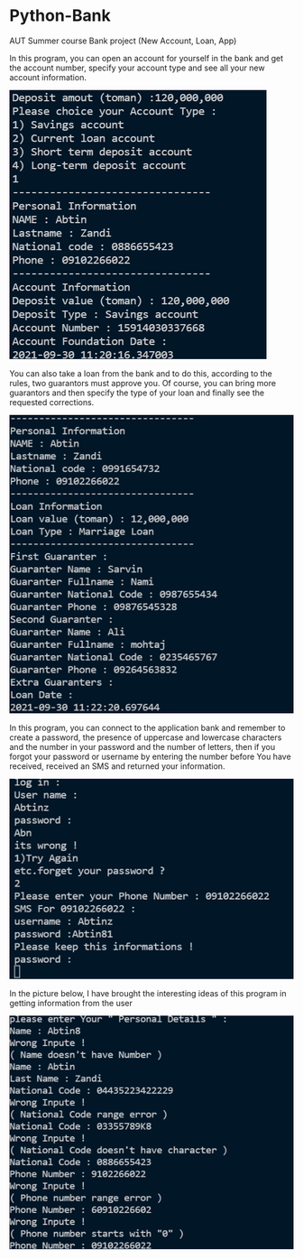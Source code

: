 # Python-Bank
AUT Summer course Bank project (New Account, Loan, App)

In this program, you can open an account for yourself in the bank and get the account number, 
specify your account type and see all your new account information.

![](https://github.com/Abtinz/Python-Bank/blob/master/images/new%20Account.jpg)

You can also take a loan from the bank and to do this, according to the rules, two guarantors must approve you. Of course, 
you can bring more guarantors and then specify the type of your loan and finally see the requested corrections.

![](https://github.com/Abtinz/Python-Bank/blob/master/images/loan.jpg)

In this program, you can connect to the application bank and remember to create a password, the presence of uppercase and lowercase characters and the number in your password and the number of letters,
then if you forgot your password or username by entering the number before You have received, received an SMS and returned your information.


![](https://github.com/Abtinz/Python-Bank/blob/master/images/log%20in.jpg)

In the picture below, I have brought the interesting ideas of this program in getting information from the user

![](https://github.com/Abtinz/Python-Bank/blob/master/images/Check%20details.jpg)
